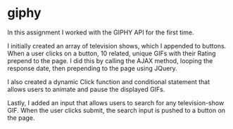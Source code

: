 # giphy
In this assignment I worked with the GIPHY API for the first time.

I initially created an array of television shows, which I appended to buttons. When a user clicks on a button, 10 related, unique GIFs with their Rating prepend to the page. I did this by calling the AJAX method, looping the response date, then prepending to the page using JQuery. 

I also created a dynamic Click function and conditional statement that allows users to animate and pause the displayed GIFs. 

Lastly, I added an input that allows users to search for any television-show GIF. When the user clicks submit, the search input is pushed to a button on the page.    
